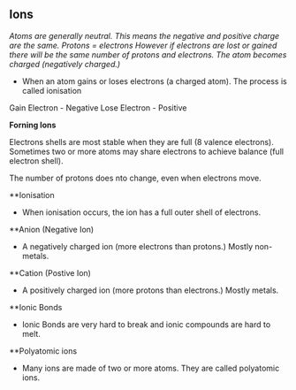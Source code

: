 ## Ions

*Atoms are generally neutral. This means the negative and positive charge are the same.
Protons = electrons
However if electrons are lost or gained there will be the same number of protons and electrons. The atom becomes charged (negatively charged.)*

- When an atom gains or loses electrons (a charged atom). The process is called ionisation

Gain Electron - Negative
Lose Electron - Positive

**Forning Ions**

Electrons shells are most stable when they are full (8 valence electrons). Sometimes two or more atoms may share electrons to achieve balance (full electron shell).

The number of protons does nto change, even when electrons move.

**Ionisation

- When ionisation occurs, the ion has a full outer shell of electrons.

**Anion (Negative Ion)

- A negatively charged ion (more electrons than protons.) Mostly non-metals.

**Cation (Postive Ion)

- A positively charged ion (more protons than electrons.) Mostly metals.

**Ionic Bonds

- Ionic Bonds are very hard to break and ionic compounds are hard to melt.

**Polyatomic ions

- Many ions are made of two or more atoms. They are called polyatomic ions.
